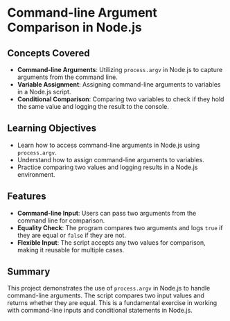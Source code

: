 # Command-line Argument Comparison in Node.js

## Concepts Covered

- **Command-line Arguments**: Utilizing `process.argv` in Node.js to capture arguments from the command line.
- **Variable Assignment**: Assigning command-line arguments to variables in a Node.js script.
- **Conditional Comparison**: Comparing two variables to check if they hold the same value and logging the result to the console.

## Learning Objectives

- Learn how to access command-line arguments in Node.js using `process.argv`.
- Understand how to assign command-line arguments to variables.
- Practice comparing two values and logging results in a Node.js environment.

## Features

- **Command-line Input**: Users can pass two arguments from the command line for comparison.
- **Equality Check**: The program compares two arguments and logs `true` if they are equal or `false` if they are not.
- **Flexible Input**: The script accepts any two values for comparison, making it reusable for multiple cases.

## Summary

This project demonstrates the use of `process.argv` in Node.js to handle command-line arguments. The script compares two input values and returns whether they are equal. This is a fundamental exercise in working with command-line inputs and conditional statements in Node.js.

